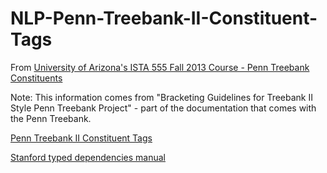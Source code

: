 # NLP-Penn-Treebank-II-Constituent-Tags

From [University of Arizona's ISTA 555 Fall 2013 Course - Penn Treebank Constituents](https://surdeanu.cs.arizona.edu/mihai/teaching/ista555-fall13/readings/PennTreebankConstituents.html#Bracket)

Note: This information comes from "Bracketing Guidelines for Treebank II Style Penn Treebank Project" - part of the documentation that comes with the Penn Treebank.

[Penn Treebank II Constituent Tags](./Penn%20Treebank%20Constituent%20Tags.html)

[Stanford typed dependencies manual](./dependencies_manual.pdf)

